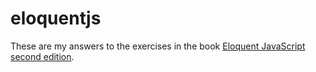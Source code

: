 # eloquentjs
These are my answers to the exercises in the book [Eloquent JavaScript second edition](http://eloquentjavascript.net).